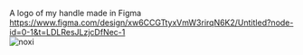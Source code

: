A logo of my handle made in Figma
https://www.figma.com/design/xw6CCGTtyxVmW3rirqN6K2/Untitled?node-id=0-1&t=LDLResJLzjcDfNec-1   
![noxi](https://github.com/user-attachments/assets/8df13115-b229-4348-b536-174d5a9cb0e3)
